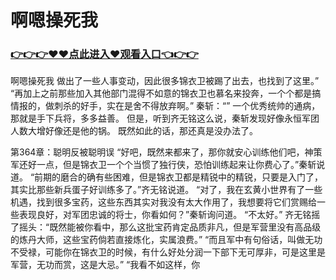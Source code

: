 # 啊嗯操死我

### <a href="https://github.com/xinfue/dunp/issues/2">👉👉👉♥♥点此进入♥观看入口👈👉👉</a>

啊嗯操死我
做出了一些人事变动，因此很多锦衣卫被踢了出去，也找到了这里。”
    “再加上之前那些加入其他部门混得不如意的锦衣卫也慕名来投奔，一个个都是搞情报的，做刺杀的好手，实在是舍不得放弃啊。”
    秦斩：“”
    一个优秀统帅的通病，那就是手下兵将，多多益善。
    但是，听到齐无铭这么说，秦斩发现好像永恒军团人数大增好像还是他的锅。
    既然如此的话，那还真是没办法了。

第364章：聪明反被聪明误
    “好吧，既然来都来了，那你就安心训练他们吧，神策军还好一点，但是锦衣卫一个个当惯了独行侠，恐怕训练起来让你费心了。”秦斩说道。
    “前期的磨合的确有些困难，但是锦衣卫都是精锐中的精锐，只要是入门了，其实比那些新兵蛋子好训练多了。”齐无铭说道。
    “对了，我在玄黄小世界有了一些机遇，找到很多宝药，这些东西其实对我没有太大作用了，我想要将它们赏赐给一些表现良好，对军团忠诚的将士，你看如何？”秦斩询问道。
    “不太好。”
    齐无铭摇了摇头：“既然能被你看中，那么这批宝药肯定品质非凡，但是军营里没有高品级的炼丹大师，这些宝药倘若直接炼化，实属浪费。”
    “而且军中有句俗话，叫做无功不受禄，可能你在锦衣卫的时候，有什么好处分润一下部下无可厚非，可是这里是军营，无功而赏，这是大忌。”
    “我看不如这样，你
